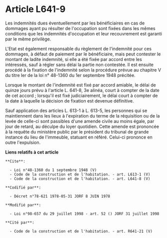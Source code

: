 # Article L641-9

Les indemnités dues éventuellement par les bénéficiaires en cas de dommages ayant pu résulter de l'occupation sont fixées
dans les mêmes conditions que les indemnités d'occupation et leur recouvrement est garanti par le même privilège. 

L'Etat est également responsable du règlement de l'indemnité pour ces dommages, à défaut de paiement par le bénéficiaire,
mais peut contester le montant de ladite indemnité, si elle a été fixée par accord entre les intéressés, sauf à régler sans
délai la partie non contestée. Il est ensuite procédé à la fixation de l'indemnité selon la procédure prévue au chapitre V du
titre Ier de la loi n° 48-1360 du 1er septembre 1948 précitée. 

Lorsque le montant de l'indemnité est fixé par accord amiable, le délai de quinze jours prévu à l'article L. 641-8, 3e
alinéa, court à compter de la date de cet accord ; lorsqu'il est fixé judiciairement, le délai court à compter de la date à
laquelle la décision de fixation est devenue définitive. 

Sauf application des articles L. 613-1 à L. 613-5, les personnes qui se maintiennent dans les lieux à l'expiration du terme
de la réquisition ou de la levée de celle-ci sont passibles d'une amende civile au moins égale, par jour de retard, au
déculpe du loyer quotidien. Cette amende est prononcée à la requête du ministère public par le président du tribunal de
grande instance du lieu de l'immeuble, statuant en référé. Celui-ci prononce en outre l'expulsion.

**Liens relatifs à cet article**

	**Cite**:

	  - Loi n°48-1360 du 1 septembre 1948 (V)
	  - Code de la construction et de l'habitation. - art. L613-1 (V)
	  - Code de la construction et de l'habitation. - art. L641-8 (V)

	**Codifié par**:

	  - Décret n°78-621 1978-05-31 JORF 8 JUIN 1978

	**Modifié par**:

	  - Loi n°98-657 du 29 juillet 1998 - art. 52 () JORF 31 juillet 1998

	**Cité par**:

	  - Code de la construction et de l'habitation. - art. R641-21 (V)
